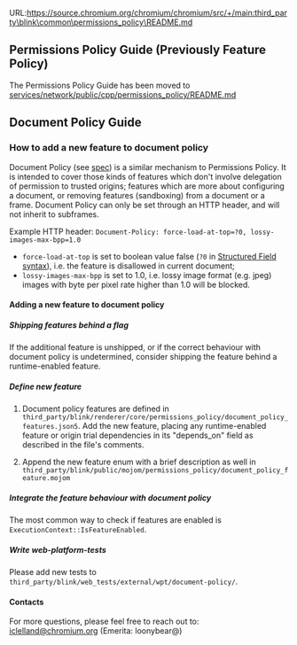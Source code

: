 URL:https://source.chromium.org/chromium/chromium/src/+/main:third_party\blink\common\permissions_policy\README.md
## Permissions Policy Guide (Previously Feature Policy)

The Permissions Policy Guide has been moved to
[services/network/public/cpp/permissions\_policy/README.md](https://crsrc.org/c/services/network/public/cpp/permissions_policy/README.md)
<!-- TODO(crbug.com/40126948): Consider moving Document Policy out of Blink as
well, at which point the two guides could be merged. -->


## Document Policy Guide
### How to add a new feature to document policy

Document Policy (see [spec](https://wicg.github.io/document-policy/)) is a
similar mechanism to Permissions Policy. It is intended to cover those kinds of
features which don't involve delegation of permission to trusted origins;
features which are more about configuring a document, or removing features
(sandboxing) from a document or a frame. Document Policy can only be set through
an HTTP header, and will not inherit to subframes.

Example HTTP header: `Document-Policy: force-load-at-top=?0, lossy-images-max-bpp=1.0`

- `force-load-at-top` is set to boolean value false (`?0` in [Structured Field
syntax](https://www.rfc-editor.org/rfc/rfc9651#section-3.3.6)), i.e. the feature
is disallowed in current document;
- `lossy-images-max-bpp` is set to 1.0, i.e. lossy image format (e.g. jpeg)
images with byte per pixel rate higher than 1.0 will be blocked.


#### Adding a new feature to document policy

##### Shipping features behind a flag
If the additional feature is unshipped, or if the correct behaviour with document
policy is undetermined, consider shipping the feature behind a runtime-enabled feature.

##### Define new feature
1. Document policy features are defined in
`third_party/blink/renderer/core/permissions_policy/document_policy_features.json5`. Add the new feature,
placing any runtime-enabled feature or origin trial dependencies in its "depends_on" field as
described in the file's comments.

2. Append the new feature enum with a brief description as well in
`third_party/blink/public/mojom/permissions_policy/document_policy_feature.mojom`

##### Integrate the feature behaviour with document policy
The most common way to check if features are enabled is `ExecutionContext::IsFeatureEnabled`.

##### Write web-platform-tests
Please add new tests to `third_party/blink/web_tests/external/wpt/document-policy/`.

#### Contacts
For more questions, please feel free to reach out to:
iclelland@chromium.org
(Emerita: loonybear@)
